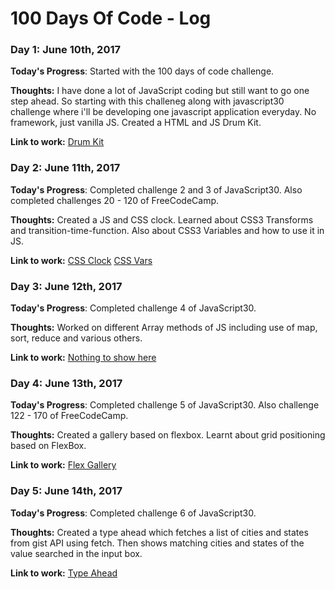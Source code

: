 # 100 Days Of Code - Log

### Day 1: June 10th, 2017

**Today's Progress**: Started with the 100 days of code challenge.

**Thoughts:** I have done a lot of JavaScript coding but still want to go one step ahead. So starting with this challeneg along with javascript30 challenge where i'll be developing one javascript application everyday. No framework, just vanilla JS.
Created a HTML and JS Drum Kit.

**Link to work:** [Drum Kit](http://arkpod.in/JavaScript30/01%20-%20JavaScript%20Drum%20Kit/index.html)


### Day 2: June 11th, 2017

**Today's Progress**: Completed challenge 2 and 3 of JavaScript30. Also completed challenges 20 - 120 of FreeCodeCamp.

**Thoughts:** Created a JS and CSS clock. Learned about CSS3 Transforms and transition-time-function. Also about CSS3 Variables and how to use it in JS.

**Link to work:** 
[CSS Clock](http://arkpod.in/JavaScript30/02%20-%20JS%20and%20CSS%20Clock/index.html)
[CSS Vars](http://arkpod.in/JavaScript30/03%20-%20CSS%20Variables/index.html)


### Day 3: June 12th, 2017

**Today's Progress**: Completed challenge 4 of JavaScript30.

**Thoughts:** Worked on different Array methods of JS including use of map, sort, reduce and various others.

**Link to work:** [Nothing to show here](#)


### Day 4: June 13th, 2017

**Today's Progress**: Completed challenge 5 of JavaScript30. Also challenge 122 - 170 of FreeCodeCamp.

**Thoughts:** Created a gallery based on flexbox. Learnt about grid positioning based on FlexBox.

**Link to work:** [Flex Gallery](http://arkpod.in/JavaScript30/05%20-%20Flex%20Panel%20Gallery/index.html)


### Day 5: June 14th, 2017

**Today's Progress**: Completed challenge 6 of JavaScript30. 

**Thoughts:** Created a type ahead which fetches a list of cities and states from gist API using fetch. Then shows matching cities and states of the value searched in the input box.

**Link to work:** [Type Ahead](http://arkpod.in/JavaScript30/06%20-%20Type%20Ahead/index.html)
